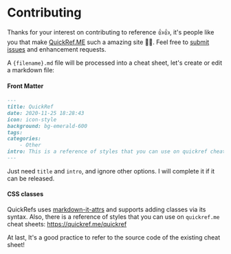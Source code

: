 # Contributing 

Thanks for your interest on contributing to reference 👍👍, it's people like you that make [QuickRef.ME](https://quickref.me) such a amazing site 🎉🎉. Feel free to [submit issues](https://github.com/Fechin/reference/issues/new?assignee=Fechin) and enhancement requests. 

A `{filename}.md` file will be processed into a cheat sheet, let's create or edit a markdown file:

#### Front Matter
```markdown
---
title: QuickRef
date: 2020-11-25 18:28:43
icon: icon-style
background: bg-emerald-600
tags:
categories:
    - Other
intro: This is a reference of styles that you can use on quickref cheatsheets!
---
```
Just need `title` and `intro`, and ignore other options. I will complete it if it can be released.

#### CSS classes
QuickRefs uses [markdown-it-attrs](https://github.com/arve0/markdown-it-attrs) and supports adding classes via its syntax. Also, there is a reference of styles that you can use on `quickref.me` cheat sheets:  https://quickref.me/quickref


At last, It's a good practice to refer to the source code of the existing cheat sheet!

